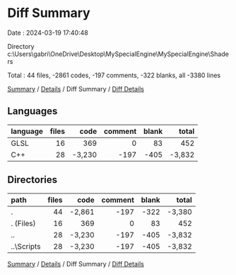 # Diff Summary

Date : 2024-03-19 17:40:48

Directory c:\\Users\\gabri\\OneDrive\\Desktop\\MySpecialEngine\\MySpecialEngine\\Shaders

Total : 44 files,  -2861 codes, -197 comments, -322 blanks, all -3380 lines

[Summary](results.md) / [Details](details.md) / Diff Summary / [Diff Details](diff-details.md)

## Languages
| language | files | code | comment | blank | total |
| :--- | ---: | ---: | ---: | ---: | ---: |
| GLSL | 16 | 369 | 0 | 83 | 452 |
| C++ | 28 | -3,230 | -197 | -405 | -3,832 |

## Directories
| path | files | code | comment | blank | total |
| :--- | ---: | ---: | ---: | ---: | ---: |
| . | 44 | -2,861 | -197 | -322 | -3,380 |
| . (Files) | 16 | 369 | 0 | 83 | 452 |
| .. | 28 | -3,230 | -197 | -405 | -3,832 |
| ..\\Scripts | 28 | -3,230 | -197 | -405 | -3,832 |

[Summary](results.md) / [Details](details.md) / Diff Summary / [Diff Details](diff-details.md)